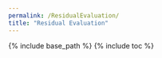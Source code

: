 ```yaml
---
permalink: /ResidualEvaluation/
title: "Residual Evaluation"
---
```


{% include base_path %}
{% include toc %}

